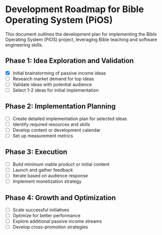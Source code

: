 # Development Roadmap for Bible Operating System (PiOS)

This document outlines the development plan for implementing the Bible Operating System (PiOS) project, leveraging Bible teaching and software engineering skills.

## Phase 1: Idea Exploration and Validation

- [x] Initial brainstorming of passive income ideas
- [ ] Research market demand for top ideas
- [ ] Validate ideas with potential audience
- [ ] Select 1-2 ideas for initial implementation

## Phase 2: Implementation Planning

- [ ] Create detailed implementation plan for selected ideas
- [ ] Identify required resources and skills
- [ ] Develop content or development calendar
- [ ] Set up measurement metrics

## Phase 3: Execution

- [ ] Build minimum viable product or initial content
- [ ] Launch and gather feedback
- [ ] Iterate based on audience response
- [ ] Implement monetization strategy

## Phase 4: Growth and Optimization

- [ ] Scale successful initiatives
- [ ] Optimize for better performance
- [ ] Explore additional passive income streams
- [ ] Develop cross-promotion strategies
